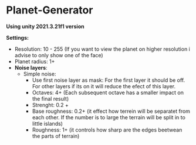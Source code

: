 # Planet-Generator
**Using unity 2021.3.21f1 version**

**Settings:**
 
   - Resolution: 10 - 255 (If you want to view the planet on higher resolution i advise to only show one of the face)
   - Planet radius: 1+
   - **Noise layers**:
     -  Simple noise: 
        -  Use first noise layer as mask: For the first layer it should be off. For other layers if its on it will reduce the efect of this layer.
        -  Octaves: 4+ (Each subsequent octave has a smaller impact on the final result)
        -  Strenght: 0.2 +
        -  Base roughness: 0.2+ (it effect how terrein will be separatet from each other. If the number is to large the terrain will be split in to little islands)
        -  Roughness: 1+ (it controls how sharp are the edges beetwean the parts of terrain)
